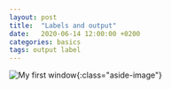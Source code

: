 ```yaml
---
layout: post
title:  "Labels and output"
date:   2020-06-14 12:00:00 +0200
categories: basics
tags: output label
---
```


![My first window](/rubygtkfun/images/posts/label.png){:class="aside-image"}







